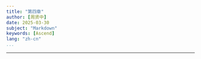 ```yaml
---
title: "第四章"
author: [周贤中]
date: 2025-03-30
subject: "Markdown"
keywords: [Ascend]
lang: "zh-cn"
...
```

---
